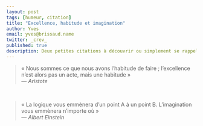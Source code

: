 ```yaml
---
layout: post
tags: [humeur, citation]
title: "Excellence, habitude et imagination"
author: Yves
email: yves@brissaud.name
twitter: _crev_
published: true
description: Deux petites citations à découvrir ou simplement se rappeler…
---
```


> « Nous sommes ce que nous avons l’habitude de faire ; l’excellence n’est alors pas un acte, mais une habitude »  
> — _Aristote_

&nbsp;

> « La logique vous emmènera d’un point A à un point B. L’imagination vous emmènera n’importe où »  
> — _Albert Einstein_